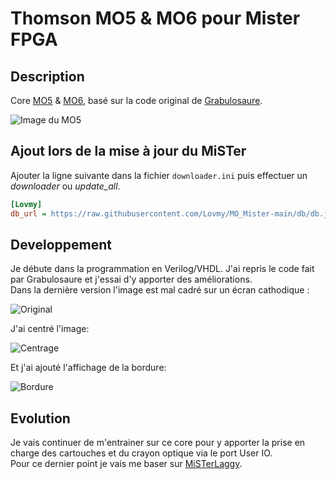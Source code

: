 # Thomson MO5 & MO6 pour Mister FPGA

## Description

Core [MO5](https://fr.wikipedia.org/wiki/Thomson_MO5) & [MO6](https://fr.wikipedia.org/wiki/Thomson_MO6), 
basé sur la code original de [Grabulosaure](https://github.com/Grabulosaure/MO_MiSTer).

![Image du MO5](https://upload.wikimedia.org/wikipedia/commons/thumb/5/5c/Thomson_MO5_%28CNAM-IMG_0575%29.jpg/800px-Thomson_MO5_%28CNAM-IMG_0575%29.jpg)

## Ajout lors de la mise à jour du MiSTer

Ajouter la ligne suivante dans la fichier `downloader.ini` puis effectuer un *downloader* ou *update_all*.

```ini
[Lovmy]
db_url = https://raw.githubusercontent.com/Lovmy/MO_Mister-main/db/db.json.zip
```

## Developpement

Je débute dans la programmation en Verilog/VHDL. J'ai repris le code fait par Grabulosaure et j'essai d'y apporter des améliorations.<br/>
Dans la dernière version l'image est mal cadré sur un écran cathodique :

![Original](https://banaszak.fr/MiSTer/ORIGINAL.PNG)

J'ai centré l'image:

![Centrage](https://banaszak.fr/MiSTer/CENTRE.PNG)

Et j'ai ajouté l'affichage de la bordure:

![Bordure](https://banaszak.fr/MiSTer/BORDURE.PNG)

## Evolution

Je vais continuer de m'entrainer sur ce core pour y apporter la prise en charge des cartouches et du crayon optique via le port User IO.<br/>
Pour ce dernier point je vais me baser sur [MiSTerLaggy](https://github.com/MiSTer-devel/MiSTerLaggy_MiSTer).
